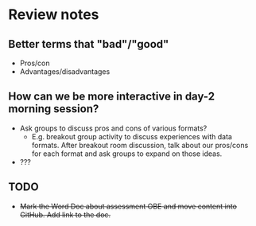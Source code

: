 # Review notes

## Better terms that "bad"/"good"

<!-- alex ignore pros -->
* Pros/con
* Advantages/disadvantages


## How can we be more interactive in day-2 morning session?

<!-- alex ignore pros -->
* Ask groups to discuss pros and cons of various formats?
    * E.g. breakout group activity to discuss experiences with data formats. After
      breakout room discussion, talk about our pros/cons for each format and ask
      groups to expand on those ideas.
* ???


## TODO

* ~~Mark the Word Doc about assessment OBE and move content into GitHub. Add link to the
  doc.~~
